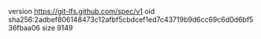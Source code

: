 version https://git-lfs.github.com/spec/v1
oid sha256:2adbef806148473c12afbf5cbdcef1ed7c43719b9d6cc69c6d0d6bf536fbaa06
size 9149
